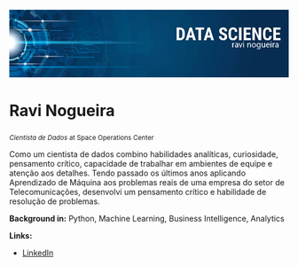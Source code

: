 <p align="center">
  <img src="banner.png" >
</p>

# Ravi Nogueira
<sub>*Cientista de Dados* at Space Operations Center</sub>

Como um cientista de dados combino habilidades analíticas, curiosidade, pensamento crítico, capacidade de trabalhar em ambientes de equipe e atenção aos detalhes. Tendo passado os últimos anos aplicando Aprendizado de Máquina aos problemas reais de uma empresa do setor de Telecomunicações, desenvolvi um pensamento crítico e habilidade de resolução de problemas.

**Background in:** Python, Machine Learning, Business Intelligence, Analytics

**Links:**
* [LinkedIn](https://www.linkedin.com/in/ravi-nogueira-8482a7ab/)
